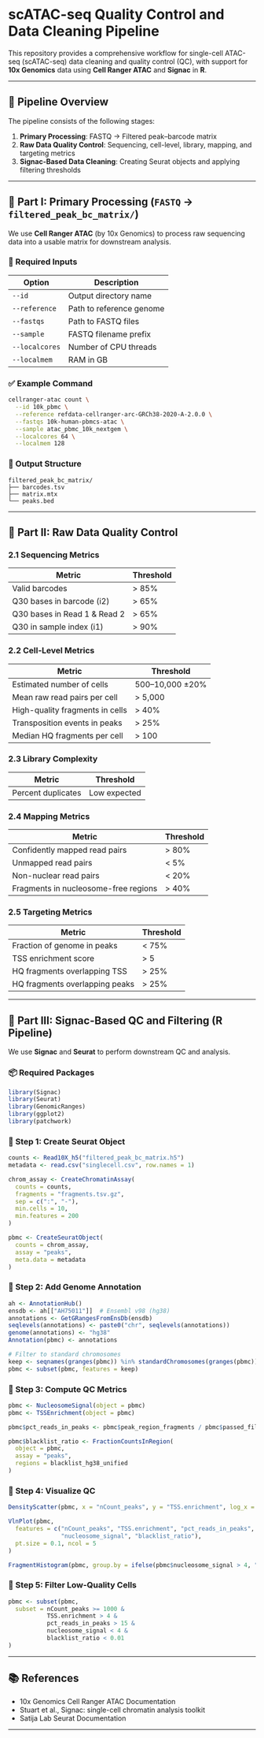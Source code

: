 # scATAC-seq Quality Control and Data Cleaning Pipeline

This repository provides a comprehensive workflow for single-cell ATAC-seq (scATAC-seq) data cleaning and quality control (QC), with support for **10x Genomics** data using **Cell Ranger ATAC** and **Signac** in **R**.

---

## 📌 Pipeline Overview

The pipeline consists of the following stages:

1. **Primary Processing**: FASTQ → Filtered peak–barcode matrix  
2. **Raw Data Quality Control**: Sequencing, cell-level, library, mapping, and targeting metrics  
3. **Signac-Based Data Cleaning**: Creating Seurat objects and applying filtering thresholds

---

## 🧬 Part I: Primary Processing (`FASTQ` → `filtered_peak_bc_matrix/`)

We use **Cell Ranger ATAC** (by 10x Genomics) to process raw sequencing data into a usable matrix for downstream analysis.

### 🔧 Required Inputs

| Option         | Description                        |
|----------------|------------------------------------|
| `--id`         | Output directory name              |
| `--reference`  | Path to reference genome           |
| `--fastqs`     | Path to FASTQ files                |
| `--sample`     | FASTQ filename prefix              |
| `--localcores` | Number of CPU threads              |
| `--localmem`   | RAM in GB                          |

### ✅ Example Command

```bash
cellranger-atac count \
  --id 10k_pbmc \
  --reference refdata-cellranger-arc-GRCh38-2020-A-2.0.0 \
  --fastqs 10k-human-pbmcs-atac \
  --sample atac_pbmc_10k_nextgem \
  --localcores 64 \
  --localmem 128
```

### 📁 Output Structure

```
filtered_peak_bc_matrix/
├── barcodes.tsv
├── matrix.mtx
└── peaks.bed
```

---

## 🧪 Part II: Raw Data Quality Control

### 2.1 Sequencing Metrics

| Metric                         | Threshold     |
|-------------------------------|---------------|
| Valid barcodes                | > 85%         |
| Q30 bases in barcode (i2)     | > 65%         |
| Q30 bases in Read 1 & Read 2  | > 65%         |
| Q30 in sample index (i1)      | > 90%         |

### 2.2 Cell-Level Metrics

| Metric                                | Threshold        |
|---------------------------------------|------------------|
| Estimated number of cells             | 500–10,000 ±20%  |
| Mean raw read pairs per cell          | > 5,000          |
| High-quality fragments in cells       | > 40%            |
| Transposition events in peaks         | > 25%            |
| Median HQ fragments per cell          | > 100            |

### 2.3 Library Complexity

| Metric           | Threshold     |
|------------------|---------------|
| Percent duplicates | Low expected |

### 2.4 Mapping Metrics

| Metric                           | Threshold   |
|----------------------------------|-------------|
| Confidently mapped read pairs    | > 80%       |
| Unmapped read pairs              | < 5%        |
| Non-nuclear read pairs           | < 20%       |
| Fragments in nucleosome-free regions | > 40%   |

### 2.5 Targeting Metrics

| Metric                                         | Threshold |
|------------------------------------------------|-----------|
| Fraction of genome in peaks                    | < 75%     |
| TSS enrichment score                           | > 5       |
| HQ fragments overlapping TSS                   | > 25%     |
| HQ fragments overlapping peaks                 | > 25%     |

---

## 🧰 Part III: Signac-Based QC and Filtering (R Pipeline)

We use **Signac** and **Seurat** to perform downstream QC and analysis.

### 📦 Required Packages

```r
library(Signac)
library(Seurat)
library(GenomicRanges)
library(ggplot2)
library(patchwork)
```

### 🔹 Step 1: Create Seurat Object

```r
counts <- Read10X_h5("filtered_peak_bc_matrix.h5")
metadata <- read.csv("singlecell.csv", row.names = 1)

chrom_assay <- CreateChromatinAssay(
  counts = counts,
  fragments = "fragments.tsv.gz",
  sep = c(":", "-"),
  min.cells = 10,
  min.features = 200
)

pbmc <- CreateSeuratObject(
  counts = chrom_assay,
  assay = "peaks",
  meta.data = metadata
)
```

### 🔹 Step 2: Add Genome Annotation

```r
ah <- AnnotationHub()
ensdb <- ah[["AH75011"]]  # Ensembl v98 (hg38)
annotations <- GetGRangesFromEnsDb(ensdb)
seqlevels(annotations) <- paste0("chr", seqlevels(annotations))
genome(annotations) <- "hg38"
Annotation(pbmc) <- annotations

# Filter to standard chromosomes
keep <- seqnames(granges(pbmc)) %in% standardChromosomes(granges(pbmc))
pbmc <- subset(pbmc, features = keep)
```

### 🔹 Step 3: Compute QC Metrics

```r
pbmc <- NucleosomeSignal(object = pbmc)
pbmc <- TSSEnrichment(object = pbmc)

pbmc$pct_reads_in_peaks <- pbmc$peak_region_fragments / pbmc$passed_filters * 100

pbmc$blacklist_ratio <- FractionCountsInRegion(
  object = pbmc,
  assay = "peaks",
  regions = blacklist_hg38_unified
)
```

### 🔹 Step 4: Visualize QC

```r
DensityScatter(pbmc, x = "nCount_peaks", y = "TSS.enrichment", log_x = TRUE)

VlnPlot(pbmc,
  features = c("nCount_peaks", "TSS.enrichment", "pct_reads_in_peaks", 
               "nucleosome_signal", "blacklist_ratio"),
  pt.size = 0.1, ncol = 5
)

FragmentHistogram(pbmc, group.by = ifelse(pbmc$nucleosome_signal > 4, "High NS", "Low NS"))
```

### 🔹 Step 5: Filter Low-Quality Cells

```r
pbmc <- subset(pbmc,
  subset = nCount_peaks >= 1000 &
           TSS.enrichment > 4 &
           pct_reads_in_peaks > 15 &
           nucleosome_signal < 4 &
           blacklist_ratio < 0.01
)
```

---

## 📚 References

- 10x Genomics Cell Ranger ATAC Documentation  
- Stuart et al., Signac: single-cell chromatin analysis toolkit  
- Satija Lab Seurat Documentation  

---
